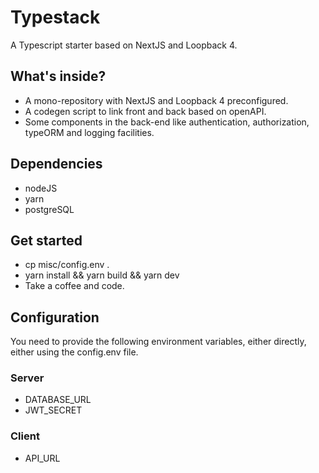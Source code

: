 # Typestack
A Typescript starter based on NextJS and Loopback 4.

## What's inside?
- A mono-repository with NextJS and Loopback 4 preconfigured.
- A codegen script to link front and back based on openAPI.
- Some components in the back-end like authentication, authorization, typeORM and logging facilities.

## Dependencies
- nodeJS
- yarn
- postgreSQL

## Get started
* cp misc/config.env .
* yarn install && yarn build && yarn dev
* Take a coffee and code.

## Configuration
You need to provide the following environment variables, either directly,
either using the config.env file.

### Server

* DATABASE_URL
* JWT_SECRET

### Client

* API_URL

